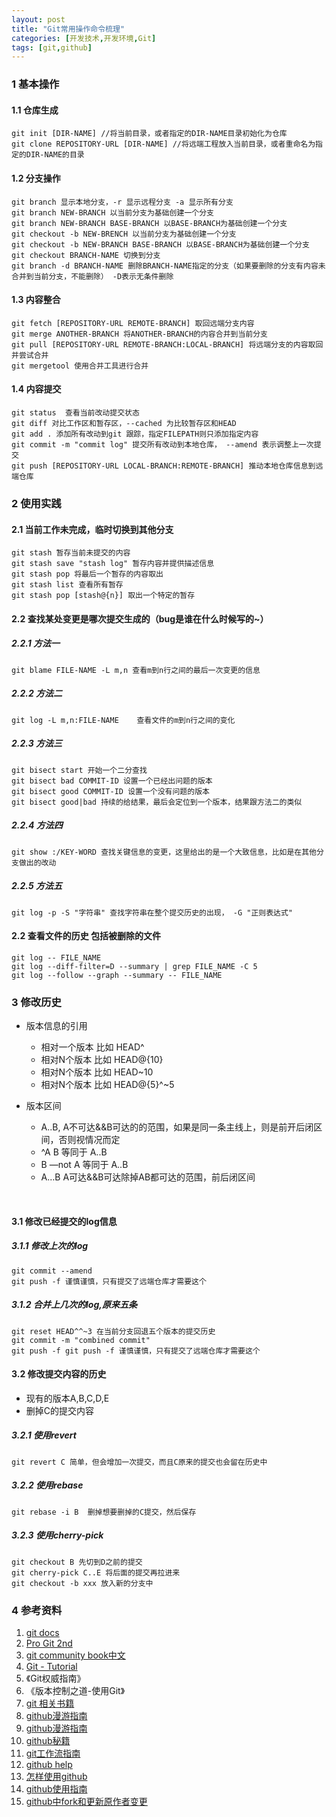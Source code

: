 ```yaml
---
layout: post
title: "Git常用操作命令梳理"
categories: [开发技术,开发环境,Git]
tags: [git,github]
---
```


### 1 基本操作

#### 1.1 仓库生成	

```shell
git init [DIR-NAME] //将当前目录，或者指定的DIR-NAME目录初始化为仓库
git clone REPOSITORY-URL [DIR-NAME] //将远端工程放入当前目录，或者重命名为指定的DIR-NAME的目录
```

#### 1.2 分支操作

```
git branch 显示本地分支，-r 显示远程分支 -a 显示所有分支
git branch NEW-BRANCH 以当前分支为基础创建一个分支
git branch NEW-BRANCH BASE-BRANCH 以BASE-BRANCH为基础创建一个分支
git checkout -b NEW-BRENCH 以当前分支为基础创建一个分支
git checkout -b NEW-BRANCH BASE-BRANCH 以BASE-BRANCH为基础创建一个分支
git checkout BRANCH-NAME 切换到分支
git branch -d BRANCH-NAME 删除BRANCH-NAME指定的分支（如果要删除的分支有内容未合并到当前分支，不能删除） -D表示无条件删除
```

#### 1.3 内容整合

```
git fetch [REPOSITORY-URL REMOTE-BRANCH] 取回远端分支内容
git merge ANOTHER-BRANCH 将ANOTHER-BRANCH的内容合并到当前分支
git pull [REPOSITORY-URL REMOTE-BRANCH:LOCAL-BRANCH] 将远端分支的内容取回并尝试合并
git mergetool 使用合并工具进行合并
```

#### 1.4 内容提交

```
git status  查看当前改动提交状态
git diff 对比工作区和暂存区，--cached 为比较暂存区和HEAD
git add . 添加所有改动到git 跟踪，指定FILEPATH则只添加指定内容
git commit -m "commit log" 提交所有改动到本地仓库， --amend 表示调整上一次提交
git push [REPOSITORY-URL LOCAL-BRANCH:REMOTE-BRANCH] 推动本地仓库信息到远端仓库
```



### 2 使用实践

#### 2.1 当前工作未完成，临时切换到其他分支

```
git stash 暂存当前未提交的内容
git stash save "stash log" 暂存内容并提供描述信息
git stash pop 将最后一个暂存的内容取出
git stash list 查看所有暂存
git stash pop [stash@{n}] 取出一个特定的暂存
```



#### 2.2 查找某处变更是哪次提交生成的（bug是谁在什么时候写的~）

##### 2.2.1 方法一

```
git blame FILE-NAME -L m,n 查看m到n行之间的最后一次变更的信息
```

##### 2.2.2 方法二

```
git log -L m,n:FILE-NAME 	查看文件的m到n行之间的变化
```

##### 2.2.3 方法三

```
git bisect start 开始一个二分查找
git bisect bad COMMIT-ID 设置一个已经出问题的版本
git bisect good COMMIT-ID 设置一个没有问题的版本
git bisect good|bad 持续的给结果，最后会定位到一个版本，结果跟方法二的类似
```

##### 2.2.4 方法四

```
git show :/KEY-WORD 查找关键信息的变更，这里给出的是一个大致信息，比如是在其他分支做出的改动
```

##### 2.2.5 方法五

```
git log -p -S "字符串" 查找字符串在整个提交历史的出现， -G "正则表达式"
```

#### 2.2   查看文件的历史 包括被删除的文件
```
git log -- FILE_NAME
git log --diff-filter=D --summary | grep FILE_NAME -C 5
git log --follow --graph --summary -- FILE_NAME
```





### 3 修改历史

+ 版本信息的引用

  + 相对一个版本 比如 HEAD^
  + 相对N个版本 比如 HEAD@{10}
  + 相对N个版本 比如 HEAD~10
  + 相对N个版本 比如 HEAD@{5}^~5

+ 版本区间 

  + A..B, A不可达&&B可达的的范围，如果是同一条主线上，则是前开后闭区间，否则视情况而定
  + ^A B 等同于 A..B
  + B —not A 等同于 A..B
  + A…B  A可达&&B可达除掉AB都可达的范围，前后闭区间

  ​

#### 3.1 修改已经提交的log信息

##### 3.1.1 修改上次的log

```
git commit --amend
git push -f 谨慎谨慎，只有提交了远端仓库才需要这个
```

##### 3.1.2 合并上几次的log,原来五条

```
git reset HEAD^^~3 在当前分支回退五个版本的提交历史
git commit -m "combined commit" 
git push -f git push -f 谨慎谨慎，只有提交了远端仓库才需要这个
```

#### 3.2 修改提交内容的历史

+ 现有的版本A,B,C,D,E
+ 删掉C的提交内容

##### 3.2.1 使用revert

```
git revert C 简单，但会增加一次提交，而且C原来的提交也会留在历史中
```

##### 3.2.2 使用rebase

```
git rebase -i B  删掉想要删掉的C提交，然后保存
```

##### 3.2.3 使用cherry-pick

```
git checkout B 先切到D之前的提交
git cherry-pick C..E 将后面的提交再拉进来
git checkout -b xxx 放入新的分支中
```





### 4 参考资料

1. [git docs](https://git-scm.com/docs)
2. [Pro Git 2nd](https://git-scm.com/book/en/v2)
3. [git community book中文](http://git.seyren.com/index.html)
4. [Git - Tutorial](http://www.vogella.com/tutorials/Git/article.html)
5. 《Git权威指南》
6. 《版本控制之道-使用Git》
7. [git 相关书籍](https://git-scm.com/doc/ext)
8. [github漫游指南](http://github.phodal.com/)
9. [github漫游指南](https://github.com/phodal/github-roam)
10. [github秘籍](http://blog.csdn.net/x805433354/article/details/41214895)
11. [git工作流指南](http://blog.jobbole.com/76843/)
12. [github help](https://help.github.com/)
13. [怎样使用github](http://www.zhihu.com/question/20070065)
14. [github使用指南](https://github.com/NeuOL/neuola-legacy/wiki/github%E4%BD%BF%E7%94%A8%E6%8C%87%E5%8D%97https://github.com/NeuOL/neuola-legacy/wiki/github%E4%BD%BF%E7%94%A8%E6%8C%87%E5%8D%97)
15. [github中fork和更新原作者变更](http://my.oschina.net/u/2306127/blog/369167?fromerr=TmdohiO0)


